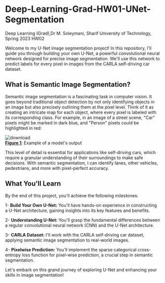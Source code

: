 # Deep-Learning-Grad-HW01-UNet-Segmentation
Deep Learning (Grad),Dr M. Soleymani, Sharif University of Technology, Spring 2023 HW02

Welcome to my U-Net image segmentation project! In this repository, I'll guide you through building your own U-Net, a powerful convolutional neural network designed for precise image segmentation. We'll use this network to predict labels for every pixel in images from the CARLA self-driving car dataset.

## What is Semantic Image Segmentation?
Semantic image segmentation is a fascinating task in computer vision. It goes beyond traditional object detection by not only identifying objects in an image but also precisely outlining them at the pixel level. Think of it as creating an intricate map for each object, where every pixel is labeled with its corresponding class. For example, in an image of a street scene, "Car" pixels might be marked in dark blue, and "Person" pixels could be highlighted in red:

![download](https://github.com/hamidrezayaghobi/Deep-Learning-Grad-HW02-UNet-Segmentation/assets/59170724/4e48f2f8-782d-4152-82ef-4dcada0a2221) </br>
<u><b>Figure 1</u></b>: Example of a model's output<be>

This level of detail is essential for applications like self-driving cars, which require a granular understanding of their surroundings to make safe decisions. With semantic segmentation, I can identify lanes, other vehicles, pedestrians, and more with pixel-perfect accuracy.

## What You'll Learn
By the end of this project, you'll achieve the following milestones:

1- **Build Your Own U-Net:** You'll have hands-on experience in constructing a U-Net architecture, gaining insights into its key features and benefits.

2- **Understanding U-Net:** You'll grasp the fundamental differences between a regular convolutional neural network (CNN) and the U-Net architecture.

3- **CARLA Dataset:** I'll work with the CARLA self-driving car dataset, applying semantic image segmentation to real-world images.

4- **Pixelwise Prediction:** You'll implement the sparse categorical cross-entropy loss function for pixel-wise prediction, a crucial step in semantic segmentation.

Let's embark on this grand journey of exploring U-Net and enhancing your skills in image segmentation!
